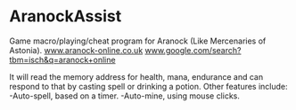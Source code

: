 AranockAssist
=============

Game macro/playing/cheat program for Aranock (Like Mercenaries of Astonia).
www.aranock-online.co.uk
www.google.com/search?tbm=isch&q=aranock+online

It will read the memory address for health, mana, endurance and can respond to that by casting spell or drinking a potion.
Other features include:
-Auto-spell, based on a timer.
-Auto-mine, using mouse clicks.

